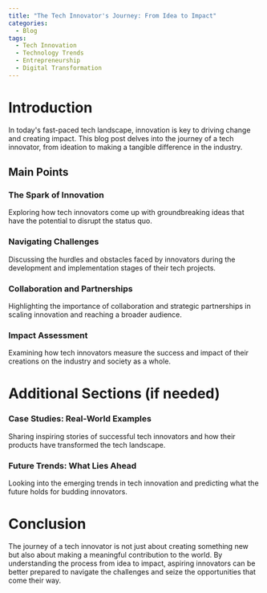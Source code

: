 ```yaml
---
title: "The Tech Innovator's Journey: From Idea to Impact"
categories:
  - Blog
tags:
  - Tech Innovation
  - Technology Trends
  - Entrepreneurship
  - Digital Transformation
---
```


# Introduction
In today's fast-paced tech landscape, innovation is key to driving change and creating impact. This blog post delves into the journey of a tech innovator, from ideation to making a tangible difference in the industry.

## Main Points
### The Spark of Innovation
Exploring how tech innovators come up with groundbreaking ideas that have the potential to disrupt the status quo.

### Navigating Challenges
Discussing the hurdles and obstacles faced by innovators during the development and implementation stages of their tech projects.

### Collaboration and Partnerships
Highlighting the importance of collaboration and strategic partnerships in scaling innovation and reaching a broader audience.

### Impact Assessment
Examining how tech innovators measure the success and impact of their creations on the industry and society as a whole.

# Additional Sections (if needed)
### Case Studies: Real-World Examples
Sharing inspiring stories of successful tech innovators and how their products have transformed the tech landscape.

### Future Trends: What Lies Ahead
Looking into the emerging trends in tech innovation and predicting what the future holds for budding innovators.

# Conclusion
The journey of a tech innovator is not just about creating something new but also about making a meaningful contribution to the world. By understanding the process from idea to impact, aspiring innovators can be better prepared to navigate the challenges and seize the opportunities that come their way.